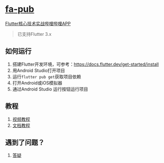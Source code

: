 # [fa-pub](https://coding.imooc.com/class/487.html)

[Flutter核心技术实战哔哩哔哩APP](https://coding.imooc.com/class/487.html)

>已支持Flutter 3.x

## 如何运行

1. 搭建Flutter开发环境，可参考：https://docs.flutter.dev/get-started/install
2. 用Android Studio打开项目
3. 运行`flutter pub get`获取项目依赖
4. 打开Android或iOS模拟器
5. 通过Android Studio 运行按钮运行项目

## 教程

1. [视频教程](https://coding.imooc.com/class/487.html)
2. [文档教程](https://coding.imooc.com/class/487.html)

## 遇到了问题？

1. [答疑](https://coding.imooc.com/class/487.html)